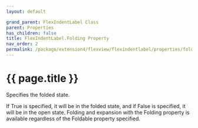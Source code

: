 ```yaml
---
layout: default

grand_parent: FlexIndentLabel Class
parent: Properties
has_children: false
title: FlexIndentLabel.Folding Property
nav_order: 2
permalink: /package/extension4/flexview/flexindentlabel/properties/folding
---
```

# {{ page.title }}

Specifies the folded state.

If True is specified, it will be in the folded state, and if False is specified, it will be in the open state. Folding and expansion with the Folding property is available regardless of the Foldable property specified.